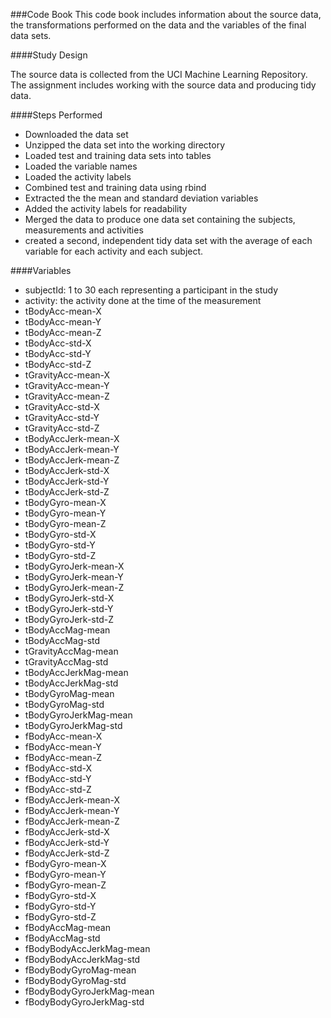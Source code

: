 ###Code Book
This code book includes information about the source data, the transformations performed on the data and the variables of the final data sets.

####Study Design

The source data is collected from the UCI Machine Learning Repository. The assignment includes working with the source data and producing tidy data.

####Steps Performed

<ul>
<li>Downloaded the data set</li>
<li>Unzipped the data set into the working directory</li>
<li>Loaded test and training data sets into tables</li>
<li>Loaded the variable names</li>
<li>Loaded the activity labels</li>
<li>Combined test and training data using rbind</li>
<li>Extracted the the mean and standard deviation variables</li>
<li>Added the activity labels for readability</li>
<li>Merged the data to produce one data set containing the subjects, measurements and activities</li>
<li>created a second, independent tidy data set with the average of each variable for each activity and each subject.</li>
</ul>

####Variables


<ul>
<li>subjectId: 1 to 30 each representing a participant in the study</li>
<li>activity: the activity done at the time of the measurement</li>
<li>tBodyAcc-mean-X</li>
<li>tBodyAcc-mean-Y</li>
<li>tBodyAcc-mean-Z</li>
<li>tBodyAcc-std-X</li>
<li>tBodyAcc-std-Y</li>
<li>tBodyAcc-std-Z</li>
<li>tGravityAcc-mean-X</li>
<li>tGravityAcc-mean-Y</li>
<li>tGravityAcc-mean-Z</li>
<li>tGravityAcc-std-X</li>
<li>tGravityAcc-std-Y</li>
<li>tGravityAcc-std-Z</li>
<li>tBodyAccJerk-mean-X</li>
<li>tBodyAccJerk-mean-Y</li>
<li>tBodyAccJerk-mean-Z</li>
<li>tBodyAccJerk-std-X</li>
<li>tBodyAccJerk-std-Y</li>
<li>tBodyAccJerk-std-Z</li>
<li>tBodyGyro-mean-X</li>
<li>tBodyGyro-mean-Y</li>
<li>tBodyGyro-mean-Z</li>
<li>tBodyGyro-std-X</li>
<li>tBodyGyro-std-Y</li>
<li>tBodyGyro-std-Z</li>
<li>tBodyGyroJerk-mean-X</li>
<li>tBodyGyroJerk-mean-Y</li>
<li>tBodyGyroJerk-mean-Z</li>
<li>tBodyGyroJerk-std-X</li>
<li>tBodyGyroJerk-std-Y</li>
<li>tBodyGyroJerk-std-Z</li>
<li>tBodyAccMag-mean</li>
<li>tBodyAccMag-std</li>
<li>tGravityAccMag-mean</li>
<li>tGravityAccMag-std</li>
<li>tBodyAccJerkMag-mean</li>
<li>tBodyAccJerkMag-std</li>
<li>tBodyGyroMag-mean</li>
<li>tBodyGyroMag-std</li>
<li>tBodyGyroJerkMag-mean</li>
<li>tBodyGyroJerkMag-std</li>
<li>fBodyAcc-mean-X</li>
<li>fBodyAcc-mean-Y</li>
<li>fBodyAcc-mean-Z</li>
<li>fBodyAcc-std-X</li>
<li>fBodyAcc-std-Y</li>
<li>fBodyAcc-std-Z</li>
<li>fBodyAccJerk-mean-X</li>
<li>fBodyAccJerk-mean-Y</li>
<li>fBodyAccJerk-mean-Z</li>
<li>fBodyAccJerk-std-X</li>
<li>fBodyAccJerk-std-Y</li>
<li>fBodyAccJerk-std-Z</li>
<li>fBodyGyro-mean-X</li>
<li>fBodyGyro-mean-Y</li>
<li>fBodyGyro-mean-Z</li>
<li>fBodyGyro-std-X</li>
<li>fBodyGyro-std-Y</li>
<li>fBodyGyro-std-Z</li>
<li>fBodyAccMag-mean</li>
<li>fBodyAccMag-std</li>
<li>fBodyBodyAccJerkMag-mean</li>
<li>fBodyBodyAccJerkMag-std</li>
<li>fBodyBodyGyroMag-mean</li>
<li>fBodyBodyGyroMag-std</li>
<li>fBodyBodyGyroJerkMag-mean</li>
<li>fBodyBodyGyroJerkMag-std</li>
</ul>